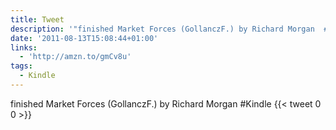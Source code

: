 ```yaml
---
title: Tweet
description: '"finished Market Forces (GollanczF.) by Richard Morgan  #Kindle"'
date: '2011-08-13T15:08:44+01:00'
links:
  - 'http://amzn.to/gmCv8u'
tags:
  - Kindle
---
```

finished Market Forces (GollanczF.) by Richard Morgan  #Kindle
      {{< tweet 0 0 >}}
    
